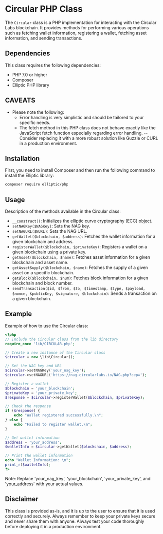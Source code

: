 # Circular PHP Class

The `Circular` class is a PHP implementation for interacting with the Circular Labs blockchain. It provides methods for performing various operations such as fetching wallet information, registering a wallet, fetching asset information, and sending transactions.

## Dependencies

This class requires the following dependencies:

- PHP 7.0 or higher
- Composer
- Elliptic PHP library

## CAVEATS

* Please note the following:
    * Error handling is very simplistic and should be tailored to your specific needs.
    * The fetch method in this PHP class does not behave exactly like the JavaScript fetch function especially regarding error handling.
      -- Consider replacing it with a more robust solution like Guzzle or CURL in a production environment.

## Installation

First, you need to install Composer and then run the following command to install the Elliptic library:

```bash
composer require elliptic/php
```

## Usage

Description of the methods available in the Circular class:

- `__construct()`: Initializes the elliptic curve cryptography (ECC) object.
- `setNAGKey($NAGKey)`: Sets the NAG key.
- `setNAGURL($NURL)`: Sets the NAG URL.
- `getWallet($blockchain, $address)`: Fetches the wallet information for a given blockchain and address.
- `registerWallet($blockchain, $privateKey)`: Registers a wallet on a given blockchain using a private key.
- `getAsset($blockchain, $name)`: Fetches asset information for a given blockchain and asset name.
- `getAssetSupply($blockchain, $name)`: Fetches the supply of a given asset on a specific blockchain.
- `getBlock($blockchain, $num)`: Fetches block information for a given blockchain and block number.
- `sendTransaction($id, $from, $to, $timestamp, $type, $payload, $nonce, $publicKey, $signature, $blockchain)`: Sends a transaction on a given blockchain.

## Example
Example of how to use the Circular class:

```php
<?php
// Include the Circular class from the lib directory
require_once 'lib/CIRCULAR.php';

// Create a new instance of the Circular class
$circular = new \lib\Circular();

// Set the NAG key and URL
$circular->setNAGKey('your_nag_key');
$circular->setNAGURL('https://nag.circularlabs.io/NAG.php?cep=');

// Register a wallet
$blockchain = 'your_blockchain';
$privateKey = 'your_private_key';
$response = $circular->registerWallet($blockchain, $privateKey);

// Check the response
if ($response) {
    echo "Wallet registered successfully.\n";
} else {
    echo "Failed to register wallet.\n";
}

// Get wallet information
$address = 'your_address';
$walletInfo = $circular->getWallet($blockchain, $address);

// Print the wallet information
echo "Wallet Information: \n";
print_r($walletInfo);
?>
```
Note: Replace 'your_nag_key', 'your_blockchain', 'your_private_key', and 'your_address' with your actual values.


## Disclaimer

This class is provided as-is, and it is up to the user to ensure that it is used correctly and securely. Always remember to keep your private keys secure and never share them with anyone. Always test your code thoroughly before deploying it in a production environment.
